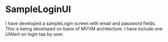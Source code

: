 # SampleLoginUI
I have developed a sampleLogin screen with email and password fields. This is being developed on basis of MVVM architecture. I have include one UIAlert on login tap by user.
